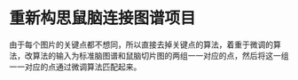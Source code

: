 # 重新构思鼠脑连接图谱项目

由于每个图片的关键点都不想同，所以直接去掉关键点的算法，着重于微调的算法，改算法的输入为标准脑图谱和鼠脑切片图的两组一一对应的点，然后将这一组一一对应的点通过微调算法匹配起来。